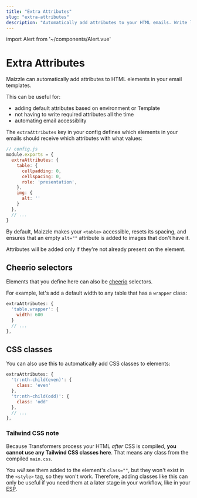 ```yaml
---
title: "Extra Attributes"
slug: "extra-attributes"
description: "Automatically add attributes to your HTML emails. Write less code and easily improve accessibility."
---
```


import Alert from '~/components/Alert.vue'

# Extra Attributes

Maizzle can automatically add attributes to HTML elements in your email templates.

This can be useful for:

- adding default attributes based on environment or Template
- not having to write required attributes all the time
- automating email accessiblity

The `extraAttributes` key in your config defines which elements in your emails should receive which attributes with what values:

```js
// config.js
module.exports = {
  extraAttributes: {
    table: {
      cellpadding: 0,
      cellspacing: 0,
      role: 'presentation',
    },
    img: {
      alt: ''
    }
  },
  // ...
}
```

By default, Maizzle makes your `<table>` accessible, resets its spacing, and ensures that an empty `alt=""` attribute is added to images that don't have it.

<alert>Attributes will be added only if they're not already present on the element.</alert>

## Cheerio selectors

Elements that you define here can also be [cheerio](https://github.com/cheeriojs/cheerio) selectors.

For example, let's add a default width to any table that has a `wrapper` class:

```js
extraAttributes: {
  'table.wrapper': {
    width: 600
  }
  // ...
},
```

## CSS classes

You can also use this to automatically add CSS classes to elements:

```js
extraAttributes: {
  'tr:nth-child(even)': {
    class: 'even'
  },
  'tr:nth-child(odd)': {
    class: 'odd'
  },
  // ...
},
```

### Tailwind CSS note

Because Transformers process your HTML _after_ CSS is compiled, **you cannot use any Tailwind CSS classes here**. That means any class from the compiled `main.css`.

You _will_ see them added to the element's `class=""`, but they won't exist in the `<style>` tag, so they won't work. Therefore, adding classes like this can only be useful if you need them at a later stage in your workflow, like in your <abbr title="Email Service Provider">ESP</abbr>.

